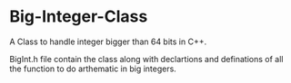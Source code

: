 # Big-Integer-Class

A Class to handle integer bigger than 64 bits in C++.

BigInt.h file contain the class along with declartions and definations of all the function to do arthematic in big integers.
